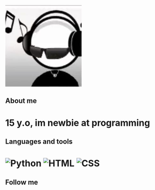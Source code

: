 ![Header](https://github.com/splitmyneck/splitmyneck/blob/main/2dc8308e3a604ebe808006e77f35b11d(1).jpg)

## About me
# 15 y.o, im newbie at programming

## Languages and tools
# ![Python](https://img.shields.io/badge/Python-000000?style=for-the-badge&logo=python&logoColor=FFFFFF) ![HTML](https://img.shields.io/badge/HTML-000000?style=for-the-badge&logo=html5&logoColor=FFFFFF) ![CSS](https://img.shields.io/badge/CSS-000000?style=for-the-badge&logo=css3&logoColor=FFFFFF)


## Follow me
#